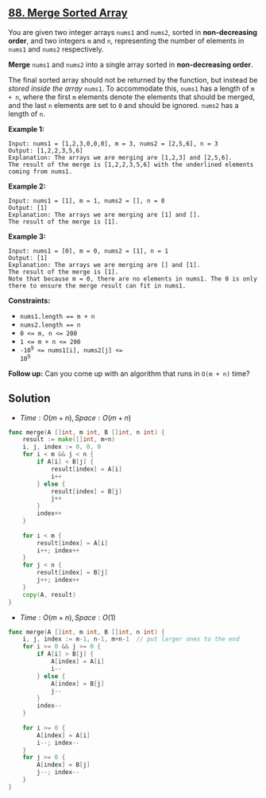 ## [88. Merge Sorted Array](https://leetcode.com/problems/merge-sorted-array/)


You are given two integer arrays `nums1` and `nums2`, sorted in **non-decreasing order**, and two integers `m` and `n`, representing the number of elements in `nums1` and `nums2` respectively.

**Merge** `nums1` and `nums2` into a single array sorted in **non-decreasing order**.

The final sorted array should not be returned by the function, but instead be _stored inside the array_ `nums1`. To accommodate this, `nums1` has a length of `m + n`, where the first `m` elements denote the elements that should be merged, and the last `n` elements are set to `0` and should be ignored. `nums2` has a length of `n`.

**Example 1:**

```
Input: nums1 = [1,2,3,0,0,0], m = 3, nums2 = [2,5,6], n = 3
Output: [1,2,2,3,5,6]
Explanation: The arrays we are merging are [1,2,3] and [2,5,6].
The result of the merge is [1,2,2,3,5,6] with the underlined elements coming from nums1.
```

**Example 2:**

```
Input: nums1 = [1], m = 1, nums2 = [], n = 0
Output: [1]
Explanation: The arrays we are merging are [1] and [].
The result of the merge is [1].
```

**Example 3:**

```
Input: nums1 = [0], m = 0, nums2 = [1], n = 1
Output: [1]
Explanation: The arrays we are merging are [] and [1].
The result of the merge is [1].
Note that because m = 0, there are no elements in nums1. The 0 is only there to ensure the merge result can fit in nums1.
```

**Constraints:**

*   `nums1.length == m + n`
*   `nums2.length == n`
*   `0 <= m, n <= 200`
*   `1 <= m + n <= 200`
*   <code>-10<sup>9</sup> <= nums1[i], nums2[j] <= 10<sup>9</sup></code>

**Follow up:** Can you come up with an algorithm that runs in `O(m + n)` time?



## Solution

- $Time: O(m+n), Space: O(m+n)$ 

```go
func merge(A []int, m int, B []int, n int) {
    result := make([]int, m+n)
    i, j, index := 0, 0, 0
    for i < m && j < n {
        if A[i] < B[j] {
            result[index] = A[i]
            i++
        } else {
            result[index] = B[j]
            j++
        }
        index++
    }
    
    for i < m {
        result[index] = A[i]
        i++; index++
    }
    for j < n {
        result[index] = B[j]
        j++; index++
    }
    copy(A, result)
}
```

- $Time: O(m+n), Space: O(1)$ 

```go
func merge(A []int, m int, B []int, n int) {
	i, j, index := m-1, n-1, m+n-1	// put larger ones to the end
	for i >= 0 && j >= 0 {
		if A[i] > B[j] {
			A[index] = A[i]
			i--
		} else {
			A[index] = B[j]
			j--
		}
		index--
	}
	
	for i >= 0 {
		A[index] = A[i]
		i--; index--
	}
	for j >= 0 {
		A[index] = B[j]
		j--; index--
	}
}
```

